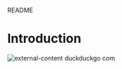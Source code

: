 README
# Introduction

![external-content duckduckgo com](https://user-images.githubusercontent.com/35099243/123340861-9c879600-d555-11eb-82dc-b6960ee25b0a.jpeg)
